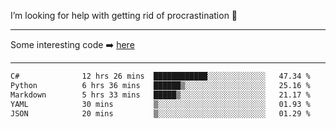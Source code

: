 I’m looking for help with getting rid of procrastination 🤔

-----

Some interesting code :arrow_right: [here](https://github.com/zhen8838/playground)

-----

<!--START_SECTION:waka-->

```txt
C#              12 hrs 26 mins  ████████████░░░░░░░░░░░░░   47.34 %
Python          6 hrs 36 mins   ██████▒░░░░░░░░░░░░░░░░░░   25.16 %
Markdown        5 hrs 33 mins   █████▒░░░░░░░░░░░░░░░░░░░   21.17 %
YAML            30 mins         ▒░░░░░░░░░░░░░░░░░░░░░░░░   01.93 %
JSON            20 mins         ▒░░░░░░░░░░░░░░░░░░░░░░░░   01.29 %
```

<!--END_SECTION:waka-->

<!--
**zhen8838/zhen8838** is a ✨ _special_ ✨ repository because its `README.md` (this file) appears on your GitHub profile.

Here are some ideas to get you started:

- 🔭 I’m currently working on ...
- 🌱 I’m currently learning ...
- 👯 I’m looking to collaborate on ...
 ...
- 💬 Ask me about ...
- 📫 How to reach me: ...
- 😄 Pronouns: ...
- ⚡ Fun fact: ...
-->

